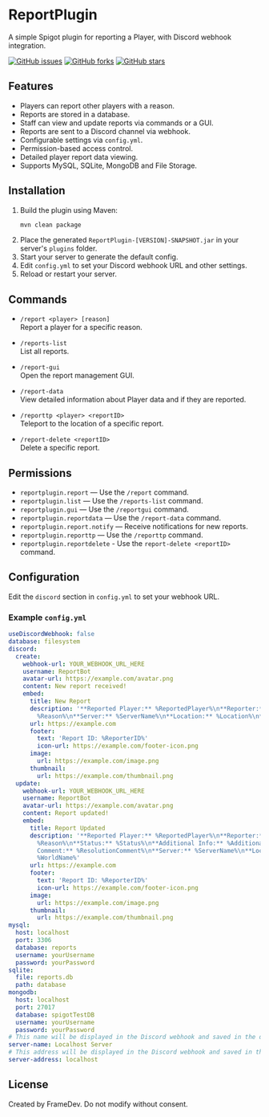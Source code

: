  # ReportPlugin

A simple Spigot plugin for reporting a Player, with Discord webhook integration.

[![GitHub issues](https://img.shields.io/github/issues/frame-dev/ReportPlugin.svg)](https://github.com/frame-dev/ReportPlugin/issues)
[![GitHub forks](https://img.shields.io/github/forks/frame-dev/ReportPlugin.svg)](https://github.com/frame-dev/ReportPlugin/network/members)
[![GitHub stars](https://img.shields.io/github/stars/frame-dev/ReportPlugin.svg)](https://github.com/frame-dev/ReportPlugin/stargazers)

## Features

- Players can report other players with a reason.
- Reports are stored in a database.
- Staff can view and update reports via commands or a GUI.
- Reports are sent to a Discord channel via webhook.
- Configurable settings via `config.yml`.
- Permission-based access control.
- Detailed player report data viewing.
- Supports MySQL, SQLite, MongoDB and File Storage.

## Installation

1. Build the plugin using Maven:
    ```bash
    mvn clean package
    ```
2. Place the generated `ReportPlugin-[VERSION]-SNAPSHOT.jar` in your server's `plugins` folder.
3. Start your server to generate the default config.
4. Edit `config.yml` to set your Discord webhook URL and other settings.
5. Reload or restart your server.

## Commands

- `/report <player> [reason]`  
  Report a player for a specific reason.

- `/reports-list`  
  List all reports.

- `/report-gui`  
  Open the report management GUI.

- `/report-data`  
  View detailed information about Player data and if they are reported.

- `/reporttp <player> <reportID>`  
  Teleport to the location of a specific report.

- `/report-delete <reportID>`  
  Delete a specific report.

## Permissions

- `reportplugin.report` — Use the `/report` command.
- `reportplugin.list` — Use the `/reports-list` command.
- `reportplugin.gui` — Use the `/reportgui` command.
- `reportplugin.reportdata` — Use the `/report-data` command.
- `reportplugin.report.notify` — Receive notifications for new reports.
- `reportplugin.reporttp` — Use the `/reporttp` command.
- `reportplugin.reportdelete` - Use the `report-delete <reportID>` command.

## Configuration

Edit the `discord` section in `config.yml` to set your webhook URL.

### Example `config.yml`

```yaml
useDiscordWebhook: false
database: filesystem
discord:
  create:
    webhook-url: YOUR_WEBHOOK_URL_HERE
    username: ReportBot
    avatar-url: https://example.com/avatar.png
    content: New report received!
    embed:
      title: New Report
      description: '**Reported Player:** %ReportedPlayer%\n**Reporter:** %Reporter%\n**Reason:**
        %Reason%\n**Server:** %ServerName%\n**Location:** %Location%\n**World:** %WorldName%'
      url: https://example.com
      footer:
        text: 'Report ID: %ReporterID%'
        icon-url: https://example.com/footer-icon.png
      image:
        url: https://example.com/image.png
      thumbnail:
        url: https://example.com/thumbnail.png
  update:
    webhook-url: YOUR_WEBHOOK_URL_HERE
    username: ReportBot
    avatar-url: https://example.com/avatar.png
    content: Report updated!
    embed:
      title: Report Updated
      description: '**Reported Player:** %ReportedPlayer%\n**Reporter:** %Reporter%\n**Reason:**
        %Reason%\n**Status:** %Status%\n**Additional Info:** %AdditionalInfo%\n**Resolution
        Comment:** %ResolutionComment%\n**Server:** %ServerName%\n**Location:** %Location%\n**World:**
        %WorldName%'
      url: https://example.com
      footer:
        text: 'Report ID: %ReporterID%'
        icon-url: https://example.com/footer-icon.png
      image:
        url: https://example.com/image.png
      thumbnail:
        url: https://example.com/thumbnail.png
mysql:
  host: localhost
  port: 3306
  database: reports
  username: yourUsername
  password: yourPassword
sqlite:
  file: reports.db
  path: database
mongodb:
  host: localhost
  port: 27017
  database: spigotTestDB
  username: yourUsername
  password: yourPassword
# This name will be displayed in the Discord webhook and saved in the database.
server-name: Localhost Server
# This address will be displayed in the Discord webhook and saved in the database.
server-address: localhost
```

## License

Created by FrameDev. Do not modify without consent.